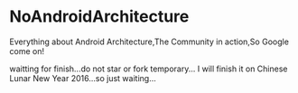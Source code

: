# NoAndroidArchitecture
Everything about Android Architecture,The Community in action,So Google come on!

waitting for finish...do not star or fork temporary... I will finish it on Chinese Lunar New Year 2016...so just waiting...
